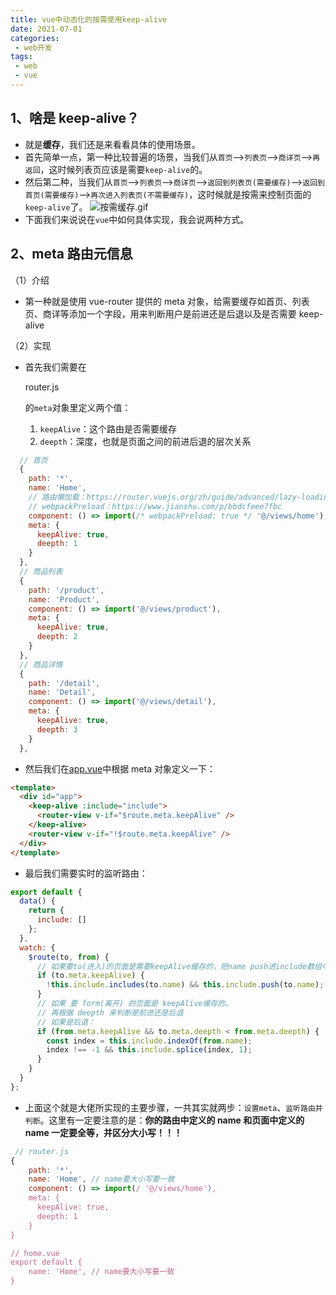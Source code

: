 ```yaml
---
title: vue中动态化的按需使用keep-alive
date: 2021-07-01
categories:
 - web开发
tags:
 - web
 - vue
---
```


## 1、啥是 keep-alive？

- 就是**缓存**，我们还是来看看具体的使用场景。
- 首先简单一点，第一种比较普遍的场景，当我们从`首页`–>`列表页`–>`商详页`–>`再返回`，这时候列表页应该是需要`keep-alive`的。
- 然后第二种，当我们从`首页`–>`列表页`–>`商详页`–>`返回到列表页(需要缓存)`–>`返回到首页(需要缓存)`–>`再次进入列表页(不需要缓存)`，这时候就是按需来控制页面的`keep-alive`了。
  ![按需缓存.gif](http://img3.sycdn.imooc.com/5e87eb5000016a6e03400598.jpg)
- 下面我们来说说在`vue`中如何具体实现，我会说两种方式。

## 2、meta 路由元信息

（1）介绍

- 第一种就是使用 vue-router 提供的 meta 对象，给需要缓存如首页、列表页、商详等添加一个字段，用来判断用户是前进还是后退以及是否需要 keep-alive

（2）实现

- 首先我们需要在

  router.js

  的`meta`对象里定义两个值：

  1. `keepAlive`：这个路由是否需要缓存
  2. `deepth`：深度，也就是页面之间的前进后退的层次关系

```js
  // 首页
  {
    path: '*',
    name: 'Home',
    // 路由懒加载：https://router.vuejs.org/zh/guide/advanced/lazy-loading.html
    // webpackPreload：https://www.jianshu.com/p/bbdcfeee7fbc
    component: () => import(/* webpackPreload: true */ '@/views/home'),
    meta: {
      keepAlive: true,
      deepth: 1
    }
  },
  // 商品列表
  {
    path: '/product',
    name: 'Product',
    component: () => import('@/views/product'),
    meta: {
      keepAlive: true,
      deepth: 2
    }
  },
  // 商品详情
  {
    path: '/detail',
    name: 'Detail',
    component: () => import('@/views/detail'),
    meta: {
      keepAlive: true,
      deepth: 3
    }
  },
```

- 然后我们在[app.vue](https://github.com/Ewall1106/mall/blob/master/src/App.vue)中根据 meta 对象定义一下：

```html
<template>
  <div id="app">
    <keep-alive :include="include">
      <router-view v-if="$route.meta.keepAlive" />
    </keep-alive>
    <router-view v-if="!$route.meta.keepAlive" />
  </div>
</template>
```

- 最后我们需要实时的监听路由：

```js
export default {
  data() {
    return {
      include: []
    };
  },
  watch: {
    $route(to, from) {
      // 如果要to(进入)的页面是需要keepAlive缓存的，把name push进include数组中
      if (to.meta.keepAlive) {
        !this.include.includes(to.name) && this.include.push(to.name);
      }
      // 如果 要 form(离开) 的页面是 keepAlive缓存的，
      // 再根据 deepth 来判断是前进还是后退
      // 如果是后退：
      if (from.meta.keepAlive && to.meta.deepth < from.meta.deepth) {
        const index = this.include.indexOf(from.name);
        index !== -1 && this.include.splice(index, 1);
      }
    }
  }
};
```

- 上面这个就是大佬所实现的主要步骤，一共其实就两步：`设置meta`、`监听路由并判断`。这里有一定要注意的是：**你的路由中定义的 name 和页面中定义的 name 一定要全等，并区分大小写！！！**

```js
 // router.js
{
    path: '*',
    name: 'Home', // name要大小写要一致
    component: () => import(/ '@/views/home'),
    meta: {
      keepAlive: true,
      deepth: 1
    }
}

// home.vue
export default {
    name: 'Home', // name要大小写要一致
}
```